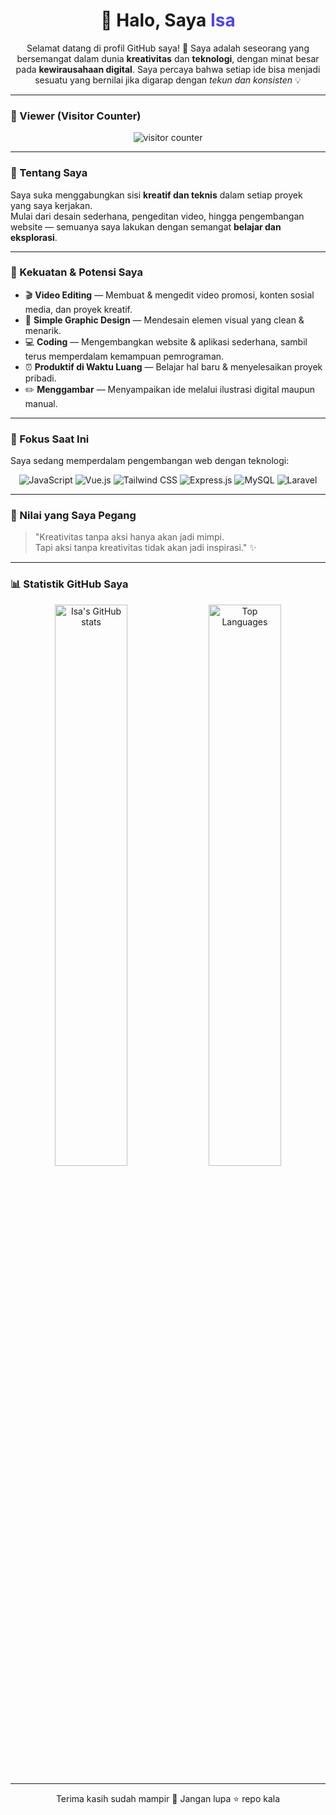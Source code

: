 <h1 align="center">👋 Halo, Saya <span style="color:#4F46E5;">Isa</span></h1>

<p align="center">
  Selamat datang di profil GitHub saya! 🌟  
  Saya adalah seseorang yang bersemangat dalam dunia <b>kreativitas</b> dan <b>teknologi</b>, dengan minat besar pada <b>kewirausahaan digital</b>.  
  Saya percaya bahwa setiap ide bisa menjadi sesuatu yang bernilai jika digarap dengan <i>tekun dan konsisten</i> 💡
</p>

---

### 💖 Viewer (Visitor Counter)
<p align="center">
  <img src="https://count.getloli.com/get/@Isasmkti?theme=rule34" alt="visitor counter" />
</p>

---

### 🚀 Tentang Saya
Saya suka menggabungkan sisi **kreatif dan teknis** dalam setiap proyek yang saya kerjakan.  
Mulai dari desain sederhana, pengeditan video, hingga pengembangan website — semuanya saya lakukan dengan semangat **belajar dan eksplorasi**.

---

### 💪 Kekuatan & Potensi Saya
- 🎬 **Video Editing** — Membuat & mengedit video promosi, konten sosial media, dan proyek kreatif.  
- 🎨 **Simple Graphic Design** — Mendesain elemen visual yang clean & menarik.  
- 💻 **Coding** — Mengembangkan website & aplikasi sederhana, sambil terus memperdalam kemampuan pemrograman.  
- ⏰ **Produktif di Waktu Luang** — Belajar hal baru & menyelesaikan proyek pribadi.  
- ✏️ **Menggambar** — Menyampaikan ide melalui ilustrasi digital maupun manual.  

---

### 🌱 Fokus Saat Ini
Saya sedang memperdalam pengembangan web dengan teknologi:

<p align="center">
  <img src="https://img.shields.io/badge/JavaScript-F7DF1E?style=for-the-badge&logo=javascript&logoColor=black" alt="JavaScript" />
  <img src="https://img.shields.io/badge/Vue.js-4FC08D?style=for-the-badge&logo=vuedotjs&logoColor=white" alt="Vue.js" />
  <img src="https://img.shields.io/badge/Tailwind_CSS-06B6D4?style=for-the-badge&logo=tailwindcss&logoColor=white" alt="Tailwind CSS" />
  <img src="https://img.shields.io/badge/Express.js-000000?style=for-the-badge&logo=express&logoColor=white" alt="Express.js" />
  <img src="https://img.shields.io/badge/MySQL-4479A1?style=for-the-badge&logo=mysql&logoColor=white" alt="MySQL" />
  <img src="https://img.shields.io/badge/Laravel-FF2D20?style=for-the-badge&logo=laravel&logoColor=white" alt="Laravel" />
</p>

---

### 🧠 Nilai yang Saya Pegang
> "Kreativitas tanpa aksi hanya akan jadi mimpi.  
>  Tapi aksi tanpa kreativitas tidak akan jadi inspirasi." ✨

---

### 📊 Statistik GitHub Saya
<p align="center">
  <img src="https://github-readme-stats.vercel.app/api?username=Isasmkti&show_icons=true&theme=tokyonight" alt="Isa's GitHub stats" width="48%" />
  <img src="https://github-readme-stats.vercel.app/api/top-langs/?username=Isasmkti&layout=compact&theme=tokyonight" alt="Top Languages" width="48%" />
</p>

---

<p align="center">
  Terima kasih sudah mampir 💫  
  Jangan lupa ⭐ repo kala
